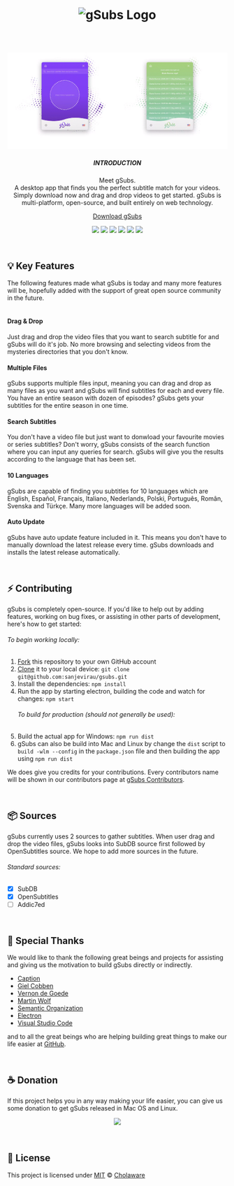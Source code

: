 <h1 align="center">
  <img href="https://cholaware.com/gsubs" src="app/img/logo-p.svg" width="150" alt="gSubs Logo" draggable="false"><br>
<br>
</h1>

<p align="center">  
<br>
  <img href="https://cholaware.com/gsubs" src="app/img/gsub-banner.png"  alt="banner" draggable="false">
  <br>
  <h5 align="center">INTRODUCTION</h5>
  <p align="center">Meet gSubs. <br> A desktop app that finds you the perfect subtitle match for your videos. Simply download now and drag and drop videos to get started.
 gSubs is multi-platform, open-source, and built entirely on web technology.</p>
  <p align="center"><a href="https://cholaware.com/gsubs">Download gSubs</a></p>
  <p align="center">
  <a href="https://github.com/sanjevirau/gsubs/releases" alt="Downloads"><img src="https://img.shields.io/github/downloads/sanjevirau/gsubs/total.svg" /></a>
  <a href="https://github.com/sanjevirau/gsubs/stargazers" alt="Stars"><img src="https://img.shields.io/github/stars/sanjevirau/gsubs.svg" /></a>
  <a href="https://github.com/sanjevirau/gsubs/network" alt="Forks"><img src="https://img.shields.io/github/forks/sanjevirau/gsubs.svg" /></a>
  <a href="https://github.com/sanjevirau/gsubs/issues" alt="Issues"><img src="https://img.shields.io/github/issues/sanjevirau/gsubs.svg" /></a>
  <a href="https://github.com/sanjevirau/gsubs/blob/master/LICENSE" alt="License"><img src="https://img.shields.io/github/license/sanjevirau/gsubs.svg" /></a>
  <a href="https://paypal.me/sanjevirau" alt="License"><img src="https://img.shields.io/badge/Donate-PayPal-green.svg" /></a>
  </p>
</p>

<br>

## 💡 Key Features
The following features made what gSubs is today and many more features will be, hopefully added with the support of great open source community in the future.
</br>
</br>
#### Drag & Drop
Just drag and drop the video files that you want to search subtitle for and gSubs will do it's job. No more browsing and selecting videos from the mysteries directories that you don't know.

#### Multiple Files
gSubs supports multiple files input, meaning you can drag and drop as many files as you want and gSubs will find subtitles for each and every file. You have an entire season with dozen of episodes? gSubs gets your subtitles for the entire season in one time.

#### Search Subtitles
You don't have a video file but just want to donwload your favourite movies or series subtitles? Don't worry, gSubs consists of the search function where you can input any queries for search. gSubs will give you the results according to the language that has been set.

#### 10 Languages
gSubs are capable of finding you subtitles for 10 languages which are English, Español, Français, Italiano, Nederlands, Polski, Português, Român, Svenska and Türkçe. Many more languages will be added soon.

#### Auto Update
gSubs have auto update feature included in it. This means you don't have to manually download the latest release every time. gSubs downloads and installs the latest release automatically.

<br>

## ⚡️ Contributing

gSubs is completely open-source. If you'd like to help out by adding features, working on bug fixes,
or assisting in other parts of development, here's how to get started:

###### To begin working locally:

1. [Fork](https://help.github.com/articles/fork-a-repo/) this repository to your
   own GitHub account
2. [Clone](https://help.github.com/articles/cloning-a-repository/) it to your
   local device: `git clone git@github.com:sanjevirau/gsubs.git`
3. Install the dependencies: `npm install`
4. Run the app by starting electron, building the code and watch for changes:
   `npm start`
   ###### To build for production (should not generally be used):
5. Build the actual app for Windows: `npm run
   dist`
6. gSubs can also be build into Mac and Linux by change the `dist` script to `build -wlm --config` in the `package.json` file and then building the app using `npm run dist`

We does give you credits for your contributions. Every contributors name will be shown in our contributors page at [gSubs Contributors](http://cholaware.com/gsubs/contributors.php).

<br>

## 📦 Sources

gSubs currently uses 2 sources to gather subtitles. When user drag and drop the video files, gSubs looks into SubDB source first followed by OpenSubtitles source. We hope to add more sources in the future.

###### Standard sources:

* [x] SubDB
* [x] OpenSubtitles
* [ ] Addic7ed

<br>

## 🌟 Special Thanks
We would like to thank the following great beings and projects for assisting and giving us the motivation to build gSubs directly or indirectly.

* [Caption](https://github.com/gielcobben/caption)
* [Giel Cobben](https://github.com/gielcobben)
* [Vernon de Goede](https://github.com/vernondegoede)
* [Martin Wolf](https://github.com/martinwolf)
* [Semantic Organization](https://github.com/Semantic-Org)
* [Electron](https://github.com/electron/electron)
* [Visual Studio Code](https://github.com/Microsoft/vscode)

and to all the great beings who are helping building great things to make our life easier at [GitHub](https://github.com/).

<br>

## ☕  Donation
If this project helps you in any way making your life easier, you can give us some donation to get gSubs released in Mac OS and Linux.
</br>

<p align="center">  
  <a href="https://www.paypal.me/sanjevirau" alt="Paypal"><img src="https://www.paypalobjects.com/en_US/i/btn/btn_donateCC_LG.gif" /></a>

</p>
</br>

## 🔑 License
This project is licensed under
[MIT](https://github.com/gielcobben/Caption/blob/master/LICENSE) ©
[Cholaware](https://cholaware.com)
